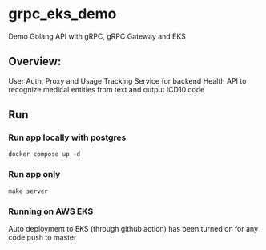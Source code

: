 # grpc_eks_demo
Demo Golang API with gRPC, gRPC Gateway and EKS

## Overview:
User Auth, Proxy and Usage Tracking Service for backend Health API to recognize medical entities from text and output ICD10 code

## Run

### Run app locally with postgres
``docker compose up -d``

### Run app only
``make server``

### Running on AWS EKS
Auto deployment to EKS (through github action) has been turned on for any code push to master
